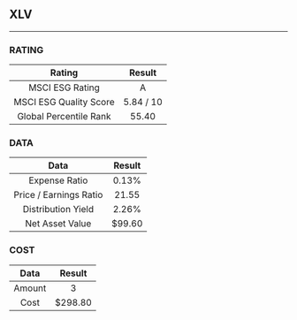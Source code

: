 ## XLV
----
### RATING

|Rating|Result|
|:----:|:---:|
|MSCI ESG Rating|A|
|MSCI ESG Quality Score|5.84 / 10|
|Global Percentile Rank|55.40|

### DATA

|Data|Result|
|:----:|:---:|
|Expense Ratio|0.13%|
|Price / Earnings Ratio|21.55|
|Distribution Yield|2.26%|
|Net Asset Value|$99.60|

### COST

|Data|Result|
|:----:|:---:|
|Amount|3|
|Cost|$298.80|
